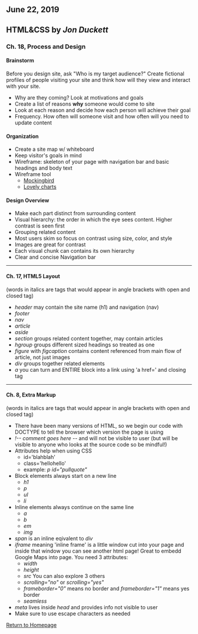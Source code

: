 ## June 22, 2019

## HTML&CSS by *Jon Duckett*

### Ch. 18, Process and Design

#### Brainstorm
Before you design site, ask "Who is my target audience?" Create fictional profiles of people visiting your site and think how will they view and interact with your site.
* Why are they coming? Look at motivations and goals
* Create a list of reasons **why** someone would come to site
* Look at each reason and decide how each person will achieve their goal
* Frequency. How often will someone visit and how often will you need to update content

#### Organization
* Create a site map w/ whiteboard
*  Keep visitor's goals in mind
* Wireframe: skeleton of your page with navigation bar and basic headings and body text
* Wireframe tool
  - [Mockingbird](http://gomockingbird.com)
  - [Lovely charts](http://lovelycharts.com)

#### Design Overview
* Make each part distinct from surrounding content
* Visual hierarchy: the order in which the eye sees content. Higher contrast is seen first
* Grouping related content
* Most users skim so focus on contrast using size, color, and style
* Images are great for contrast
* Each visual chunk can contains its own hierarchy
* Clear and concise Navigation bar

---------------------------------------------------------------------

#### Ch. 17, HTML5 Layout
(words in italics are tags that would appear in angle brackets with open and closed tag)
* *header* may contain the site name (h1) and navigation (nav)
* *footer* 
* *nav*
* *article*
* *aside*
* *section* groups related content together, may contain articles
* *hgroup* groups different sized headings so treated as one
* *figure* with *figcaption* contains content referenced from main flow of article, not just images
* *div* groups together related elements
* *a* you can turn and ENTIRE block into a link using 'a href=' and closing tag

---------------------------------------------------------------------

#### Ch. 8, Extra Markup
(words in italics are tags that would appear in angle brackets with open and closed tag)
* There have been many versions of HTML, so we begin our code with DOCTYPE to tell the browser which version the page is using
* *!-- comment goes here --* and will not be visible to user (but will be visible to anyone who looks at the source code so be mindful!)
* Attributes help when using CSS
  - id='blahblah'
  - class='hellohello'
  - example: *p id="pullquote"*
* Block elements always start on a new line 
  - *h1*
  - *p*
  - *ul*
  - *li*
* Inline elements always continue on the same line
  - *a*
  - *b*
  - *em*
  - *img*
* *span* is an inline eqivalent to *div*
* *iframe* meaning 'inline frame' is a little window cut into your page and inside that window you can see another html page! Great to embedd Google Maps into page. You need 3 attributes:
  - *width*
  - *height*
  - *src*
  You can also explore 3 others
  - *scrolling="no"* or *scrolling="yes"*
  - *frameborder="0"* means no border and *frameborder="1"* means yes border
  - *seamless*
* *meta* lives inside *head* and provides info not visible to user
* Make sure to use escape characters as needed


[Return to Homepage](README.md)